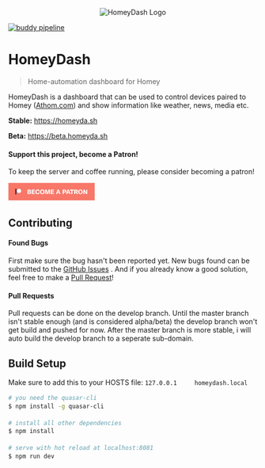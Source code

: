 <p align="center">
<img src="https://github.com/swttt/HomeyDash/raw/master/.github/logo.png" alt="HomeyDash Logo"/>
</p>

[![buddy pipeline](https://app.buddy.works/sjansen/homeydash-1/pipelines/pipeline/128598/badge.svg?token=b5c7fb0214da03ae94a8712a40a923eb562bb9b669ed01659718444eaac60a1b "buddy pipeline")](https://app.buddy.works/sjansen/homeydash-1/pipelines/pipeline/128598)

# HomeyDash

> Home-automation dashboard for Homey

HomeyDash is a dashboard that can be used to control devices paired to Homey  ([Athom.com](http://athom.com)) and show information like weather, news, media etc.

**Stable:** https://homeyda.sh

**Beta:** https://beta.homeyda.sh


#### Support this project, become a Patron!

To keep the server and coffee running, please consider becoming a patron!

<a href="https://www.patreon.com/bePatron?u=9768305"><img width="175" src="https://github.com/swttt/HomeyDash/raw/beta/.github/patreon.png" alt="HomeyDash Logo"/></a>

## Contributing

#### Found Bugs

First make sure the bug hasn't been reported yet. New bugs found can be submitted to the [GitHub Issues](https://github.com/swttt/HomeyDash/issues/new) .
And if you already know a good solution, feel free to make a [Pull Request](https://github.com/swttt/HomeyDash/pulls)!

#### Pull Requests

Pull requests can be done on the develop branch. Until the master branch isn't stable enough (and is considered alpha/beta) the develop branch won't get build and pushed for now. After the master branch is more stable, i will auto build the develop branch to a seperate sub-domain.

## Build Setup

Make sure to add this to your HOSTS file: `127.0.0.1     homeydash.local`

``` bash
# you need the quasar-cli
$ npm install -g quasar-cli

# install all other dependencies
$ npm install

# serve with hot reload at localhost:8081
$ npm run dev
```
